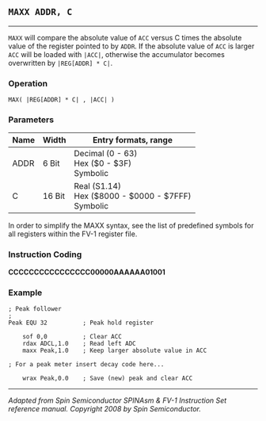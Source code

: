 ## `MAXX ADDR, C`

------------------

`MAXX` will compare the absolute value of `ACC` versus C times the absolute value of the register pointed to by `ADDR`. If the absolute value of `ACC` is larger `ACC` will be loaded with `|ACC|`, otherwise the accumulator becomes overwritten by `|REG[ADDR] * C|`.

### Operation
`MAX( |REG[ADDR] * C| , |ACC| )`

### Parameters
| Name  | Width | Entry formats, range                |
|-------|-------|-------------------------------------|
| ADDR  | 6 Bit | Decimal (0 - 63)<br>Hex ($0 - $3F)<br>Symbolic |
| C     | 16 Bit| Real (S1.14)<br>Hex ($8000 - $0000 - $7FFF)<br>Symbolic |

In order to simplify the MAXX syntax, see the list of predefined symbols for all registers within the FV-1 register file.

### Instruction Coding
**CCCCCCCCCCCCCCCC00000AAAAAA01001**

### Example
```assembly
; Peak follower
;
Peak EQU 32          ; Peak hold register

    sof 0,0          ; Clear ACC 
    rdax ADCL,1.0    ; Read left ADC
    maxx Peak,1.0    ; Keep larger absolute value in ACC

; For a peak meter insert decay code here...

    wrax Peak,0.0    ; Save (new) peak and clear ACC
```

------------------
*Adapted from Spin Semiconductor SPINAsm & FV-1 Instruction Set reference manual. Copyright 2008 by Spin Semiconductor.*